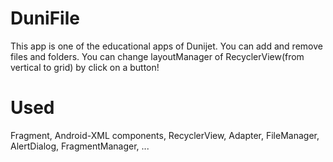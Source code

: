 # DuniFile
This app is one of the educational apps of Dunijet. You can add and remove files and folders. You can change layoutManager of RecyclerView(from vertical to grid) by click on a button!

# Used
Fragment, Android-XML components, RecyclerView, Adapter, FileManager, AlertDialog, FragmentManager, ...

